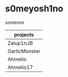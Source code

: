 # s0meyosh1no
someone


| projects                                       |
|------------------------------------------------|
|Zalup1nJB                 | 2.0 Released        |
|GarlicMonster             | not maintained      |
|Ahmelio                   | Suspended           |
|Ahmelio17                 | beta 0.0.4 Released |

